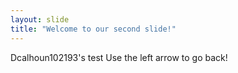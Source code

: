 ```yaml
---
layout: slide
title: "Welcome to our second slide!"
---
```

Dcalhoun102193's test
Use the left arrow to go back!
